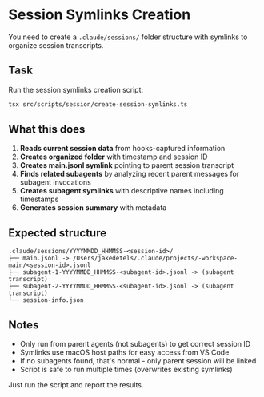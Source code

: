 # Session Symlinks Creation

You need to create a `.claude/sessions/` folder structure with symlinks to organize session transcripts.

## Task

Run the session symlinks creation script:

```bash
tsx src/scripts/session/create-session-symlinks.ts
```

## What this does

1. **Reads current session data** from hooks-captured information
2. **Creates organized folder** with timestamp and session ID 
3. **Creates main.jsonl symlink** pointing to parent session transcript
4. **Finds related subagents** by analyzing recent parent messages for subagent invocations
5. **Creates subagent symlinks** with descriptive names including timestamps
6. **Generates session summary** with metadata

## Expected structure

```
.claude/sessions/YYYYMMDD_HHMMSS-<session-id>/
├── main.jsonl -> /Users/jakedetels/.claude/projects/-workspace-main/<session-id>.jsonl
├── subagent-1-YYYYMMDD_HHMMSS-<subagent-id>.jsonl -> (subagent transcript)
├── subagent-2-YYYYMMDD_HHMMSS-<subagent-id>.jsonl -> (subagent transcript)
└── session-info.json
```

## Notes

- Only run from parent agents (not subagents) to get correct session ID
- Symlinks use macOS host paths for easy access from VS Code
- If no subagents found, that's normal - only parent session will be linked
- Script is safe to run multiple times (overwrites existing symlinks)

Just run the script and report the results.